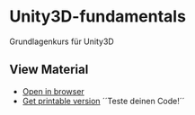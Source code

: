 # Unity3D-fundamentals
Grundlagenkurs für Unity3D
## View Material

* [Open in browser](https://glandl.github.io/Unity3D-fundamentals)
* [Get printable version](https://glandl.github.io/Unity3D-fundamentals/?print-pdf)
´´Teste deinen Code!´´
